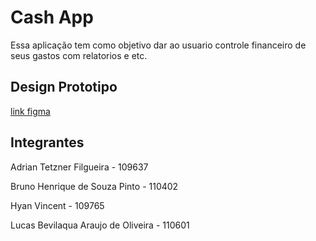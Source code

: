 # Cash App
Essa aplicação tem como objetivo dar ao usuario controle financeiro de seus gastos com relatorios e etc.

## Design Prototipo
[link figma](https://www.figma.com/file/aeEAM38nEDNGo7xXPj6Nds/Cash-App-%231?node-id=3%3A2)

## Integrantes

Adrian Tetzner Filgueira            - 109637

Bruno Henrique de Souza Pinto       - 110402

Hyan Vincent                        - 109765

Lucas Bevilaqua Araujo de Oliveira  - 110601

